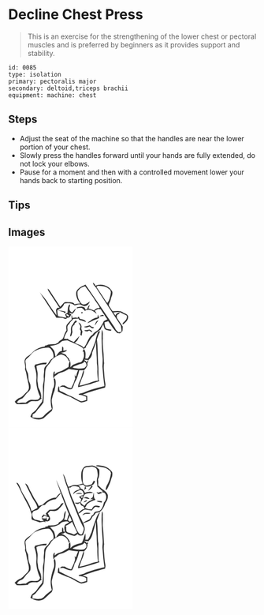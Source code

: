# Decline Chest Press
> This is an exercise for the strengthening of the lower chest or pectoral muscles and is preferred by beginners as it provides support and stability.

``` 
id: 0085 
type: isolation 
primary: pectoralis major 
secondary: deltoid,triceps brachii 
equipment: machine: chest 
``` 

## Steps

 - Adjust the seat of the machine so that the handles are near the lower portion of your chest.
 - Slowly press the handles forward until your hands are fully extended, do not lock your elbows.
 - Pause for a moment and then with a controlled movement lower your hands back to starting position.

## Tips


## Images

<svg width="252" height="275pt" viewBox="0 0 189 275" xmlns="http://www.w3.org/2000/svg">
  <g fill="#FFF">
    <path d="M0 0h189v275H0V0m128.87 54.6c.28 3.61 3.66 5.47 5.3 8.39 12.36 19.07 24.91 38.01 37.33 57.04.3 3.01 1.11 5.97.86 9.02-1.53.33-3.06.66-4.59.98-1.37-1.3-2.7-2.64-3.99-4-1.75-4.2-4.94-7.53-7.21-11.42-12.78-19.24-26.01-38.19-39.08-57.23-1.51 1.07-3.22 1.78-4.99 2.29-3.5 2.24-7.45 4.63-8.91 8.76-1.11 6.45 1.85 12.93 6.09 17.65-2.87.76-5.92.23-8.69 1.45-1.34-3.03-5.13-3.18-7.97-3.32-2.85-.03-6.29-1.08-8.63 1.08-1.77 1.92-3.39 3.98-5.3 5.78-5.11-7.93-10.42-15.73-15.54-23.65-.91-1.48-2.04-2.81-3.47-3.81.25 1.36.45 2.79 1.32 3.92 5.55 8.33 11.04 16.71 16.59 25.04l-3.36.24c-.66 1.03-1.34 2.05-2.02 3.07.32 2.73.7 5.45.83 8.2-4.95-6.9-10.03-13.75-14.44-21.02-3.07-5.2-7.56-9.31-11.1-14.15 5.68 9.3 11.9 18.28 17.8 27.46 2.31 3.85 5.53 7.14 7.26 11.32 4.34.47 9.12-.61 13.06 1.79l2.06-.06c.72-.58 1.44-1.15 2.17-1.71 3.17.38 4.69-2.35 5.75-4.87-1.37-.82-2.72-1.67-4.05-2.55 1.89.07 3.72.54 5.34 1.51 2.62-1.84 4.64-4.97 5.66-8.08-2.3 1.68-3.83 4.15-5.78 6.19-2.23-1.25-4.34-3.1-4.02-5.93-.61-2.24 1.99-4.51.25-6.51-3.53 3.56-2.35 8.58-3.22 13-1.15.7-3.09.9-3.38 2.5-.1 1.8 1.4 3.14 2.06 4.7-3.38.17-6.6-.98-9.89-1.51-1.23-.29-2.73-.35-3.46-1.55-.58-2.88-.67-5.84-.9-8.76 2.99 1.49 6.1 2.67 9.41 3.24.47.49 1.42 1.46 1.89 1.95.57-.71 1.16-1.4 1.76-2.09-3.84-2-8.34-1.37-12.32-2.95 1.5-1.17 3.31-1.76 5-2.57 2.26-1.93 3.92-4.44 5.01-7.19 5.32-1.06 11.5-.86 15.81 2.84 1.93-.51 3.82-1.14 5.78-1.57 3.6-.67 6.29 3.17 9.94 2.42 3.82 0 6.07-3.87 7.45-6.97-3.51 2.7-8.33 6.81-12.73 3.4-4.76-4.77-6.83-11.86-6.09-18.53 2.62-3.92 6.64-7.32 11.49-7.82 4.28 5.79 8.57 11.57 12.68 17.48 2.71 5.16 6.78 9.43 9.48 14.6-.35.43-.71.86-1.06 1.28-3.1-.62-5.57 1.19-7.5 3.33-2.7-1.13-5.54-1.9-8.25-2.96-.05-1.71 1.39-3.31 1.64-5.05-3.72.95-1.88 6.4-6.21 6.81-.98-1.35-1.15-3.67-3.12-3.9-3.3-1.33-6.69-.07-10.02.35l-.24 1.63c2.48-.65 5.06-1.18 7.62-.62 1.84 1.18 3.35 2.83 4.68 4.54 5.74-4.53 13.3 0 17.59 4.42-.44-1.78-1.5-3.3-2.48-4.83 1.62-1.01 3.31-1.91 5.12-2.52 1.23.12 2.47.24 3.7.33 3.48 5.09 6.52 10.49 10.25 15.41-1.89.82-3.69 1.8-5.48 2.8-1.57 3.93-4.04 7.42-6.39 10.91-2.62 4.22-8.06 5.13-10.53 9.49-7.46 4.27-7.83 14.12-13.68 19.88-3.15-4.47-9.19-4.57-13.43-7.56 1.18-1.12 2.42-2.18 3.62-3.28 1.05-2.33 2.62-4.44 3.24-6.95-2.74 3.13-5.84 5.92-8.45 9.17-3.31-1.7-7.13-2.55-9.82-5.28-.24.17-.71.49-.95.66-1.37-.23-2.74-.4-4.12-.49.71-3.72 2.42-7.12 4.45-10.28 1.98-2.42.01-5.53.76-8.25.13-1.84 1.65-3 2.84-4.22 1.27-3.09 4.24-4.86 6.18-7.47 2.61.06 5.22-.18 7.82-.4.42 1.43 1.34 2.48 2.87 2.53 3.03.45 5.74 1.91 8.64 2.79-1.4-3.65-5.82-4.09-9.14-4.68-.7-1.23-1.4-2.45-2.1-3.66-.67.76-1.34 1.53-2.03 2.28-2.1-1.92-5.15-.3-7.68-.34 0-1.41-.25-2.71-.74-3.93l-.44-.01c-.22 2.15.24 4.27.29 6.42-2.67 2.34-5.1 4.95-7.26 7.77-1.72 2.62-1 5.9-.62 8.8-2.36 3.25-3.66 7.01-4.84 10.8-1.3 3.83-6.23 4.14-7.75 7.72-1.69.89-3.36 1.8-5.06 2.69l-.08-2.12c-.02.45-.07 1.35-.09 1.8-3.44-.19-6.85.3-10.23.82-1.51 1.02-3.32 1.27-5.07 1.57.03.32.1.94.13 1.25-4.65.41-9.04 2.24-13.13 4.4-4.73 2.37-7.51 7.22-12.09 9.81-2.21 1.28-4.05 3.14-5.16 5.46-1.83 4.83 1.67 9.78.06 14.68 2.27 5.61 2.49 11.76 4.28 17.51.61 4.66 3.04 9.65.78 14.21-.78 2.05-2.8 3.16-4.22 4.7-2.65 2.46-4.81 5.79-8.35 7.05-3.21 1.05-5.73 3.48-8 5.89.66 1.48 1.92 2.56 2.95 3.77 5.07.5 10.19.3 15.25-.25 2.01-.17 2.94-2.31 4.7-3.05 3.07-2.13 6.86-.75 10.3-1.1 3.09.1 5.22-2.47 7.62-4.02-.22-.31-.65-.93-.87-1.23 1-4.94-1.15-9.59-3.32-13.87-1.53-2.62-.99-5.75-1.68-8.59-1.38-5.54.52-11.24-.39-16.81-.63-2.93-1.35-5.84-1.62-8.82 4.42-2.59 9.59-2.64 14.56-2.68l1.26-2.55c-6.12-.22-11.95 1.55-17.8 3.08-.36.85-.71 1.69-1.07 2.54 2.24 6.13 3.52 12.69 3.1 19.22-1.04 9.32 1.9 18.53 5.54 26.98-.61 1.91-1.57 3.8-3.62 4.47-3.25.79-6.59-.09-9.88.21-3.4.11-5.86 2.73-8.62 4.37-3.2-.14-6.43-.26-9.56.52-1.29.43-2.44-.35-3.51-.91 1.54-3.37 4.93-4.96 8.2-6.15 3.48-2.83 5.33-7.18 8.98-9.87 4.7-3.44 4.18-10.15 1.76-14.79-2.57-5.08-.48-11.28-3.49-16.15-2.45-4.44-1.35-9.74-2.52-14.52-.75-3.61 2.83-5.73 5.06-7.84 3.44-2.9 5.6-7.31 9.89-9.14 4.68-2.16 9.6-3.95 14.76-4.43 2.73-.22 6.16-1.24 8.27 1.13 3.4 3.76 5.97 9.3 4.29 14.37-4.19 1.5-6.11 5.85-8.4 9.32-3.07 2.08-5.94 5.6-5.52 9.54.25 3.71-1.04 7.35-.44 11.05.74 4.74-1.58 9.22-1.34 13.95.15 7.51.77 15.19-1.36 22.51-2.8 3.83-5.82 7.51-8.48 11.45-1.43 2.24-3.74 3.62-5.79 5.21-1.98 1.41-2.44 3.91-3.38 6 5.41 4.25 13.66 5.79 19.91 2.45 4.27-3.58 8.15-7.6 12.49-11.07 3.52-6.11-1.7-13.08.71-19.43.7-3.99 2.16-7.73 3.57-11.5 1.02-5.73 3.04-11.8.92-17.52-.28-1.09-1.4-.83-2.22-.72.79 4.97 1.97 10.88-1.26 15.27-1.02 6.44-3.68 12.69-3.22 19.31.26 3.82.19 7.8 1.77 11.38-3.99 3.37-8.46 6.14-11.88 10.18-4.16 5.51-11.92 2.98-17.75 2.74.1-1.58.22-3.15.35-4.72 1.8-.91 3.83-1.71 4.94-3.52 3.47-5.07 8.16-9.22 11.43-14.42 1.15-13.13.87-26.4 2.42-39.52.55-5.03-.18-10.65 2.9-15.02 1.76-2.24 3.83-4.25 5.27-6.74 3.2-6 9.59-9.62 15.88-11.57 5.81.05 10.42 4.78 12.25 10 .42-.05 1.24-.16 1.66-.21-.65-1.41-1.3-2.82-1.96-4.22-1.85-1.39-3.2-3.29-4.29-5.3-2.41-1.21-4.88-2.28-7.43-3.12 3.35-.35 7.3-.94 9.25-4.03-1.86.3-3.72.68-5.59.97-.31-2.16.99-5.38-1.71-6.41-.24 2.25-.36 4.5-.31 6.77-5.27.19-6.91 5.59-9.88 8.95-.48-2.23-.8-4.49-1.36-6.69-.65-4.25-4.72-6.48-6.95-9.82 3.72-.28 7.43-.85 10.9-2.3 3.03-.91 4.88-3.71 7.6-5.16 2.53-.65 5.17-.7 7.74-1.08 5.42 2.66 11.25 4.45 16.54 7.42 3 1.74 6.6 2.97 8.39 6.18-.56 1.19-1.11 2.4-1.66 3.61.41.03 1.22.1 1.62.14.18 3.1 1.2 6.35-.14 9.34-1.03 2.63-1.87 5.84-4.82 6.94-3.17-.43-5.79 1.77-8.73 2.53-2.72.75-4.75 2.78-6.57 4.82.15-3.14.8-6.46-.58-9.44-1.79 2.68-1.73 6-2.19 9.07-4.35 2.38-8.32 5.58-13.22 6.79-3.09.72-5.74 2.39-8.01 4.57l.28-4.61c-.39.19-1.16.56-1.55.75-.95 3.27-1.21 6.75-.18 10.05.62-1.18 1.11-2.42 1.57-3.66 3.43-1.22 5.53-4.77 9.29-5.3 4.57-.87 8.49-3.36 12.45-5.63 4.55 1.09 9.34 1.45 14 2.07-1.51 2.82-2.39 5.86-2.92 8.98-1.83.99-1.65-2.15-2.1-3.17-.14 2.29-.08 4.62.57 6.84-1.19 2.23-1.79 4.69-2.52 7.09-1.15 2.41-2.48 4.73-3.43 7.23-3.92.27-7.09-2.35-10.44-3.95-1.26-.02-2.51-.06-3.76-.09-1.42.95-2.86 1.87-4.29 2.83 2.91-.23 6.13-1.57 8.73.45 3.36 1.22 7.19 3.67 10.79 2.14 2.03-2.94 2.96-6.44 4.11-9.76 3.42-5.77 5.61-12.18 6.96-18.73 2.28-.02 4.57-.04 6.85-.15-2.07 3.55-2.55 7.67-3.87 11.49-1.51 4.88-4.85 9.2-4.84 14.5 6.58-1.4 13-3.48 19.59-4.89 4.24-1.95 8.84-2.81 13.17-4.51-.34-.4-1.02-1.21-1.36-1.61-.46-8.15.07-16.33-.79-24.47-.8-12.38-.26-24.85-1.91-37.17 1.52-4.17 2.95-8.39 5-12.34-.73.08-2.18.23-2.91.31-1.29 3.82-3.07 7.48-3.76 11.49-1.19 7.09-5 13.33-7.05 20.16-1.62 3.21-3.01 6.55-5.01 9.56-1.3-.04-2.6-.06-3.9-.07.33-4.9 1.41-10.99-2.41-14.78 1.16-.73 2.34-1.41 3.54-2.05-.02-.47-.06-1.41-.07-1.87 4.55-5.17 6.02-12.68 12.23-16.36 2.38-3.72 5.95-6.36 9.69-8.6 1.21-2.88 2.69-5.63 4.27-8.33.76 2.17 1.3 4.41 2.13 6.55 2.31 2.6 6.1 2.56 9.27 3.25.32-.38.98-1.13 1.31-1.51-2.87-1.16-6.45-.49-8.9-2.48-1.44-2.76-1.63-5.9-1.74-8.94 1.88-.62 3.78-1.2 5.68-1.75 4.18 6.29 8.12 12.87 13.72 18.03l3.75.66c1.34-.99 2.76-1.94 3.86-3.21.77-2.3.47-4.79.77-7.17-2.77-4.18-5.68-8.27-8.38-12.49-1.28-1.47-.53-3.44-.47-5.14 1.58-1.06 4.11-1.53 3.99-3.93-2.64.73-5.55 1.72-6.35 4.69-1.07-1.6-2.17-3.19-3.26-4.78 3.5-.46 7.11-.81 10.61-.12 3.13 1.68 6.24 3.39 9.61 4.59 1.93 4.84-2.46 9.01-5.84 11.81-.01.56-.01 1.69-.01 2.25 4.21-2.98 9.29-7.42 8.01-13.16-1.27-3.31-5.34-3.56-7.87-5.52-4.53-3.32-10.36-1.8-15.52-1.67-2.03-2.39-3.6-5.14-5.27-7.78-.96-1.23-.2-2.75-.05-4.1 2.48-3.57 2.55-8.19 4.47-12.06.26-1.91 1.02-3.91.28-5.8-4.43-8.84-16.65-13.12-25.47-8.81-.83-1.96-2.01-3.8-4.01-4.72m-17.48 44.86c-.57 1.67-.05 2.16 1.56 1.48.6-1.65.07-2.14-1.56-1.48m25.16 3.49c-.29 1.57-.53 3.14-.78 4.72-3.1-.1-5.71 1.56-8.39 2.85-1.87 2.31-5.24 2.85-6.71 5.51 4.3-1.28 7.94-4.1 12.23-5.39 1.92-.61 3.79-1.38 5.56-2.36-.59-1.79-1.19-3.58-1.91-5.33m2.19 2.55c2.31-.04 4.61-.25 6.9-.54-1.06-3.04-5.08-.8-6.9.54m-40.11 12.02c-2.78 2.27-3.75 6.16-3.21 9.6.64 3.13-1.19 6-1.39 9.08 3.19-.26 2.44-4.29 3.72-6.43-.95-3.93-1.25-9.17 3.05-11.21l.28-2.18c1.18-.82 2.34-1.65 3.5-2.49-.56-.79-1.13-1.58-1.69-2.37-1.71 1.77-3.56 3.56-4.26 6m33.1 2.03c1.95-2.51 3.51-5.29 5.6-7.7-3.8.36-4.63 4.75-5.6 7.7m-24.83-4.62c.8 1.78 1.89 3.41 2.76 5.16.43 1.72-.47 3.42-.73 5.1.53.95 1.07 1.91 1.61 2.87-.37 2-.59 4.03-.72 6.07.53.23 1.57.7 2.09.93.15-2.1.49-4.18 1.08-6.2-.88-1.89-2.24-3.76-1.63-5.96.81-3.29-1.43-6.74-4.46-7.97m8.37 6.59c2.53 2.1 5.91.5 8.62-.36 1.93 1.66 4.94 4.55 6.7 1.06-2.73.27-4.68-1.39-6.66-2.94-2.79 1.1-5.7 1.79-8.66 2.24m.4 5.34c1.1 1.62 3.18 1.38 4.87 1.77.65-.35 1.96-1.05 2.61-1.41 1.52.99 3.05 1.98 4.69 2.77.05-2.29-2.36-3.45-4.11-4.26-2.66.53-5.34 1.02-8.06 1.13m26.75-.93c-.76 14.36.07 28.76 1.2 43.09.46 4.36-.26 8.71-.28 13.06.99 9.9 1.52 19.85 3.1 29.68-9.52 2.41-19.15 4.61-28.22 8.44-3.37 1.84-7.2 2.37-10.83 3.45.06.36.19 1.06.25 1.42 3.84-.03 7.34 1.61 10.87 2.88.09 1.61.14 3.22.19 4.84-2.54.74-5.04 1.8-7.7 1.96-6.28-2.22-11.51-6.69-17.88-8.68-3.26-1.4-6.19-3.47-9.46-4.87-1.91-1.05-4.32-1.4-5.75-3.16-.34-2.02-.4-4.07-.67-6.09-2.29 2.05-1.2 5.39-1.89 8.06 6.23 3.25 12.78 5.89 19.38 8.25 5.3 3.06 10.6 6.27 16.32 8.46 3.18-.46 6.18-1.68 9.24-2.58.03-2.44.03-4.87.01-7.3-2.24-.86-4.5-1.68-6.84-2.23 10.95-4.72 22.51-7.54 33.96-10.72.25-1.96.92-3.96.41-5.93-1.52-6.9-1.46-14.01-2.22-21.01-.36-3.32-.29-6.68.33-9.97-.6-4.66-.58-9.36-.79-14.04-.66-7.98-1.82-15.92-1.15-23.94-.55-4.36 1.07-9.2-1.58-13.07z"/>
    <path d="M134.14 60.95c.7-.54 1.4-1.09 2.1-1.63 3.92.56 8.02.08 11.79 1.5 2.72 1.16 5.05 3.05 7.35 4.88.28 1.43 1.11 2.84.77 4.34-.88 5.2-1.82 10.7-5.09 15.01-1.39-.15-1.82-1.64-2.59-2.55-4.72-7.22-9.49-14.41-14.33-21.55zM88.22 103.72c.34-.5.68-1 1.03-1.5 1.04.65 2.09 1.28 3.14 1.91-.01.45-.05 1.36-.06 1.82-1.6-.27-2.91-1.19-4.11-2.23zM127.69 161.01c2.13-5.54 4.72-10.95 6.06-16.76-.47 10.95 1.36 21.8 1.11 32.76.64 3.64.97 7.33.74 11.03-.29 5.18.71 10.29 1.06 15.44-4.76.31-9.26 1.96-13.66 3.65-4.89 1.53-9.83 2.94-14.85 3.91 1.58-4.36 2.88-8.83 4.8-13.07 1.4-3.25 2.64-6.67 2.36-10.27 2.41-2 3.89-4.77 5.28-7.51-.05-1.22-.09-2.43-.12-3.65 1.23-1.19 1.6-2.62 1.1-4.3a21.19 21.19 0 0 0-2.34 3.77c-.11-2.02-1.46-3.06-3.23-3.59v-.76c2.29.34 4.59.52 6.9.66l-.45-.72c3.25-2.41 5.32-6.53 5.24-10.59z"/>
    <path d="M105.46 179.65c3.59-1.79 8.33-1.64 10.61-5.44 2.22 1.68 3.26 4.04 2.96 6.81-1.02 1.17-1.98 2.41-3.2 3.39-5.9 1.27-12.05.75-17.82-.91 1.77-2.45 4.92-2.64 7.45-3.85z"/>
  </g>
  <g fill="#333">
    <path d="M128.87 54.6c2 .92 3.18 2.76 4.01 4.72 8.82-4.31 21.04-.03 25.47 8.81.74 1.89-.02 3.89-.28 5.8-1.92 3.87-1.99 8.49-4.47 12.06-.15 1.35-.91 2.87.05 4.1 1.67 2.64 3.24 5.39 5.27 7.78 5.16-.13 10.99-1.65 15.52 1.67 2.53 1.96 6.6 2.21 7.87 5.52 1.28 5.74-3.8 10.18-8.01 13.16 0-.56 0-1.69.01-2.25 3.38-2.8 7.77-6.97 5.84-11.81-3.37-1.2-6.48-2.91-9.61-4.59-3.5-.69-7.11-.34-10.61.12 1.09 1.59 2.19 3.18 3.26 4.78.8-2.97 3.71-3.96 6.35-4.69.12 2.4-2.41 2.87-3.99 3.93-.06 1.7-.81 3.67.47 5.14 2.7 4.22 5.61 8.31 8.38 12.49-.3 2.38 0 4.87-.77 7.17-1.1 1.27-2.52 2.22-3.86 3.21l-3.75-.66c-5.6-5.16-9.54-11.74-13.72-18.03-1.9.55-3.8 1.13-5.68 1.75.11 3.04.3 6.18 1.74 8.94 2.45 1.99 6.03 1.32 8.9 2.48-.33.38-.99 1.13-1.31 1.51-3.17-.69-6.96-.65-9.27-3.25-.83-2.14-1.37-4.38-2.13-6.55-1.58 2.7-3.06 5.45-4.27 8.33-3.74 2.24-7.31 4.88-9.69 8.6-6.21 3.68-7.68 11.19-12.23 16.36.01.46.05 1.4.07 1.87-1.2.64-2.38 1.32-3.54 2.05 3.82 3.79 2.74 9.88 2.41 14.78 1.3.01 2.6.03 3.9.07 2-3.01 3.39-6.35 5.01-9.56 2.05-6.83 5.86-13.07 7.05-20.16.69-4.01 2.47-7.67 3.76-11.49.73-.08 2.18-.23 2.91-.31-2.05 3.95-3.48 8.17-5 12.34 1.65 12.32 1.11 24.79 1.91 37.17.86 8.14.33 16.32.79 24.47.34.4 1.02 1.21 1.36 1.61-4.33 1.7-8.93 2.56-13.17 4.51-6.59 1.41-13.01 3.49-19.59 4.89-.01-5.3 3.33-9.62 4.84-14.5 1.32-3.82 1.8-7.94 3.87-11.49-2.28.11-4.57.13-6.85.15-1.35 6.55-3.54 12.96-6.96 18.73-1.15 3.32-2.08 6.82-4.11 9.76-3.6 1.53-7.43-.92-10.79-2.14-2.6-2.02-5.82-.68-8.73-.45 1.43-.96 2.87-1.88 4.29-2.83 1.25.03 2.5.07 3.76.09 3.35 1.6 6.52 4.22 10.44 3.95.95-2.5 2.28-4.82 3.43-7.23.73-2.4 1.33-4.86 2.52-7.09-.65-2.22-.71-4.55-.57-6.84.45 1.02.27 4.16 2.1 3.17.53-3.12 1.41-6.16 2.92-8.98-4.66-.62-9.45-.98-14-2.07-3.96 2.27-7.88 4.76-12.45 5.63-3.76.53-5.86 4.08-9.29 5.3-.46 1.24-.95 2.48-1.57 3.66-1.03-3.3-.77-6.78.18-10.05.39-.19 1.16-.56 1.55-.75l-.28 4.61c2.27-2.18 4.92-3.85 8.01-4.57 4.9-1.21 8.87-4.41 13.22-6.79.46-3.07.4-6.39 2.19-9.07 1.38 2.98.73 6.3.58 9.44 1.82-2.04 3.85-4.07 6.57-4.82 2.94-.76 5.56-2.96 8.73-2.53 2.95-1.1 3.79-4.31 4.82-6.94 1.34-2.99.32-6.24.14-9.34-.4-.04-1.21-.11-1.62-.14.55-1.21 1.1-2.42 1.66-3.61-1.79-3.21-5.39-4.44-8.39-6.18-5.29-2.97-11.12-4.76-16.54-7.42-2.57.38-5.21.43-7.74 1.08-2.72 1.45-4.57 4.25-7.6 5.16-3.47 1.45-7.18 2.02-10.9 2.3 2.23 3.34 6.3 5.57 6.95 9.82.56 2.2.88 4.46 1.36 6.69 2.97-3.36 4.61-8.76 9.88-8.95-.05-2.27.07-4.52.31-6.77 2.7 1.03 1.4 4.25 1.71 6.41 1.87-.29 3.73-.67 5.59-.97-1.95 3.09-5.9 3.68-9.25 4.03 2.55.84 5.02 1.91 7.43 3.12 1.09 2.01 2.44 3.91 4.29 5.3.66 1.4 1.31 2.81 1.96 4.22-.42.05-1.24.16-1.66.21-1.83-5.22-6.44-9.95-12.25-10-6.29 1.95-12.68 5.57-15.88 11.57-1.44 2.49-3.51 4.5-5.27 6.74-3.08 4.37-2.35 9.99-2.9 15.02-1.55 13.12-1.27 26.39-2.42 39.52-3.27 5.2-7.96 9.35-11.43 14.42-1.11 1.81-3.14 2.61-4.94 3.52-.13 1.57-.25 3.14-.35 4.72 5.83.24 13.59 2.77 17.75-2.74 3.42-4.04 7.89-6.81 11.88-10.18-1.58-3.58-1.51-7.56-1.77-11.38-.46-6.62 2.2-12.87 3.22-19.31 3.23-4.39 2.05-10.3 1.26-15.27.82-.11 1.94-.37 2.22.72 2.12 5.72.1 11.79-.92 17.52-1.41 3.77-2.87 7.51-3.57 11.5-2.41 6.35 2.81 13.32-.71 19.43-4.34 3.47-8.22 7.49-12.49 11.07-6.25 3.34-14.5 1.8-19.91-2.45.94-2.09 1.4-4.59 3.38-6 2.05-1.59 4.36-2.97 5.79-5.21 2.66-3.94 5.68-7.62 8.48-11.45 2.13-7.32 1.51-15 1.36-22.51-.24-4.73 2.08-9.21 1.34-13.95-.6-3.7.69-7.34.44-11.05-.42-3.94 2.45-7.46 5.52-9.54 2.29-3.47 4.21-7.82 8.4-9.32 1.68-5.07-.89-10.61-4.29-14.37-2.11-2.37-5.54-1.35-8.27-1.13-5.16.48-10.08 2.27-14.76 4.43-4.29 1.83-6.45 6.24-9.89 9.14-2.23 2.11-5.81 4.23-5.06 7.84 1.17 4.78.07 10.08 2.52 14.52 3.01 4.87.92 11.07 3.49 16.15 2.42 4.64 2.94 11.35-1.76 14.79-3.65 2.69-5.5 7.04-8.98 9.87-3.27 1.19-6.66 2.78-8.2 6.15 1.07.56 2.22 1.34 3.51.91 3.13-.78 6.36-.66 9.56-.52 2.76-1.64 5.22-4.26 8.62-4.37 3.29-.3 6.63.58 9.88-.21 2.05-.67 3.01-2.56 3.62-4.47-3.64-8.45-6.58-17.66-5.54-26.98.42-6.53-.86-13.09-3.1-19.22.36-.85.71-1.69 1.07-2.54 5.85-1.53 11.68-3.3 17.8-3.08l-1.26 2.55c-4.97.04-10.14.09-14.56 2.68.27 2.98.99 5.89 1.62 8.82.91 5.57-.99 11.27.39 16.81.69 2.84.15 5.97 1.68 8.59 2.17 4.28 4.32 8.93 3.32 13.87.22.3.65.92.87 1.23-2.4 1.55-4.53 4.12-7.62 4.02-3.44.35-7.23-1.03-10.3 1.1-1.76.74-2.69 2.88-4.7 3.05-5.06.55-10.18.75-15.25.25-1.03-1.21-2.29-2.29-2.95-3.77 2.27-2.41 4.79-4.84 8-5.89 3.54-1.26 5.7-4.59 8.35-7.05 1.42-1.54 3.44-2.65 4.22-4.7 2.26-4.56-.17-9.55-.78-14.21-1.79-5.75-2.01-11.9-4.28-17.51 1.61-4.9-1.89-9.85-.06-14.68 1.11-2.32 2.95-4.18 5.16-5.46 4.58-2.59 7.36-7.44 12.09-9.81 4.09-2.16 8.48-3.99 13.13-4.4-.03-.31-.1-.93-.13-1.25 1.75-.3 3.56-.55 5.07-1.57 3.38-.52 6.79-1.01 10.23-.82.02-.45.07-1.35.09-1.8l.08 2.12c1.7-.89 3.37-1.8 5.06-2.69 1.52-3.58 6.45-3.89 7.75-7.72 1.18-3.79 2.48-7.55 4.84-10.8-.38-2.9-1.1-6.18.62-8.8 2.16-2.82 4.59-5.43 7.26-7.77-.05-2.15-.51-4.27-.29-6.42l.44.01c.49 1.22.74 2.52.74 3.93 2.53.04 5.58-1.58 7.68.34.69-.75 1.36-1.52 2.03-2.28.7 1.21 1.4 2.43 2.1 3.66 3.32.59 7.74 1.03 9.14 4.68-2.9-.88-5.61-2.34-8.64-2.79-1.53-.05-2.45-1.1-2.87-2.53-2.6.22-5.21.46-7.82.4-1.94 2.61-4.91 4.38-6.18 7.47-1.19 1.22-2.71 2.38-2.84 4.22-.75 2.72 1.22 5.83-.76 8.25-2.03 3.16-3.74 6.56-4.45 10.28 1.38.09 2.75.26 4.12.49.24-.17.71-.49.95-.66 2.69 2.73 6.51 3.58 9.82 5.28 2.61-3.25 5.71-6.04 8.45-9.17-.62 2.51-2.19 4.62-3.24 6.95-1.2 1.1-2.44 2.16-3.62 3.28 4.24 2.99 10.28 3.09 13.43 7.56 5.85-5.76 6.22-15.61 13.68-19.88 2.47-4.36 7.91-5.27 10.53-9.49 2.35-3.49 4.82-6.98 6.39-10.91 1.79-1 3.59-1.98 5.48-2.8-3.73-4.92-6.77-10.32-10.25-15.41-1.23-.09-2.47-.21-3.7-.33-1.81.61-3.5 1.51-5.12 2.52.98 1.53 2.04 3.05 2.48 4.83-4.29-4.42-11.85-8.95-17.59-4.42-1.33-1.71-2.84-3.36-4.68-4.54-2.56-.56-5.14-.03-7.62.62l.24-1.63c3.33-.42 6.72-1.68 10.02-.35 1.97.23 2.14 2.55 3.12 3.9 4.33-.41 2.49-5.86 6.21-6.81-.25 1.74-1.69 3.34-1.64 5.05 2.71 1.06 5.55 1.83 8.25 2.96 1.93-2.14 4.4-3.95 7.5-3.33.35-.42.71-.85 1.06-1.28-2.7-5.17-6.77-9.44-9.48-14.6-4.11-5.91-8.4-11.69-12.68-17.48-4.85.5-8.87 3.9-11.49 7.82-.74 6.67 1.33 13.76 6.09 18.53 4.4 3.41 9.22-.7 12.73-3.4-1.38 3.1-3.63 6.97-7.45 6.97-3.65.75-6.34-3.09-9.94-2.42-1.96.43-3.85 1.06-5.78 1.57-4.31-3.7-10.49-3.9-15.81-2.84-1.09 2.75-2.75 5.26-5.01 7.19-1.69.81-3.5 1.4-5 2.57 3.98 1.58 8.48.95 12.32 2.95-.6.69-1.19 1.38-1.76 2.09-.47-.49-1.42-1.46-1.89-1.95-3.31-.57-6.42-1.75-9.41-3.24.23 2.92.32 5.88.9 8.76.73 1.2 2.23 1.26 3.46 1.55 3.29.53 6.51 1.68 9.89 1.51-.66-1.56-2.16-2.9-2.06-4.7.29-1.6 2.23-1.8 3.38-2.5.87-4.42-.31-9.44 3.22-13 1.74 2-.86 4.27-.25 6.51-.32 2.83 1.79 4.68 4.02 5.93 1.95-2.04 3.48-4.51 5.78-6.19-1.02 3.11-3.04 6.24-5.66 8.08-1.62-.97-3.45-1.44-5.34-1.51 1.33.88 2.68 1.73 4.05 2.55-1.06 2.52-2.58 5.25-5.75 4.87-.73.56-1.45 1.13-2.17 1.71l-2.06.06c-3.94-2.4-8.72-1.32-13.06-1.79-1.73-4.18-4.95-7.47-7.26-11.32-5.9-9.18-12.12-18.16-17.8-27.46 3.54 4.84 8.03 8.95 11.1 14.15 4.41 7.27 9.49 14.12 14.44 21.02-.13-2.75-.51-5.47-.83-8.2.68-1.02 1.36-2.04 2.02-3.07l3.36-.24c-5.55-8.33-11.04-16.71-16.59-25.04-.87-1.13-1.07-2.56-1.32-3.92 1.43 1 2.56 2.33 3.47 3.81 5.12 7.92 10.43 15.72 15.54 23.65 1.91-1.8 3.53-3.86 5.3-5.78 2.34-2.16 5.78-1.11 8.63-1.08 2.84.14 6.63.29 7.97 3.32 2.77-1.22 5.82-.69 8.69-1.45-4.24-4.72-7.2-11.2-6.09-17.65 1.46-4.13 5.41-6.52 8.91-8.76 1.77-.51 3.48-1.22 4.99-2.29 13.07 19.04 26.3 37.99 39.08 57.23 2.27 3.89 5.46 7.22 7.21 11.42 1.29 1.36 2.62 2.7 3.99 4 1.53-.32 3.06-.65 4.59-.98.25-3.05-.56-6.01-.86-9.02-12.42-19.03-24.97-37.97-37.33-57.04-1.64-2.92-5.02-4.78-5.3-8.39m5.27 6.35c4.84 7.14 9.61 14.33 14.33 21.55.77.91 1.2 2.4 2.59 2.55 3.27-4.31 4.21-9.81 5.09-15.01.34-1.5-.49-2.91-.77-4.34-2.3-1.83-4.63-3.72-7.35-4.88-3.77-1.42-7.87-.94-11.79-1.5-.7.54-1.4 1.09-2.1 1.63m-45.92 42.77c1.2 1.04 2.51 1.96 4.11 2.23.01-.46.05-1.37.06-1.82-1.05-.63-2.1-1.26-3.14-1.91-.35.5-.69 1-1.03 1.5m39.47 57.29c.08 4.06-1.99 8.18-5.24 10.59l.45.72c-2.31-.14-4.61-.32-6.9-.66v.76c1.77.53 3.12 1.57 3.23 3.59.65-1.34 1.43-2.6 2.34-3.77.5 1.68.13 3.11-1.1 4.3.03 1.22.07 2.43.12 3.65-1.39 2.74-2.87 5.51-5.28 7.51.28 3.6-.96 7.02-2.36 10.27-1.92 4.24-3.22 8.71-4.8 13.07 5.02-.97 9.96-2.38 14.85-3.91 4.4-1.69 8.9-3.34 13.66-3.65-.35-5.15-1.35-10.26-1.06-15.44.23-3.7-.1-7.39-.74-11.03.25-10.96-1.58-21.81-1.11-32.76-1.34 5.81-3.93 11.22-6.06 16.76m-22.23 18.64c-2.53 1.21-5.68 1.4-7.45 3.85 5.77 1.66 11.92 2.18 17.82.91 1.22-.98 2.18-2.22 3.2-3.39.3-2.77-.74-5.13-2.96-6.81-2.28 3.8-7.02 3.65-10.61 5.44z"/>
    <path d="M111.39 99.46c1.63-.66 2.16-.17 1.56 1.48-1.61.68-2.13.19-1.56-1.48zM136.55 102.95c.72 1.75 1.32 3.54 1.91 5.33-1.77.98-3.64 1.75-5.56 2.36-4.29 1.29-7.93 4.11-12.23 5.39 1.47-2.66 4.84-3.2 6.71-5.51 2.68-1.29 5.29-2.95 8.39-2.85.25-1.58.49-3.15.78-4.72zM138.74 105.5c1.82-1.34 5.84-3.58 6.9-.54-2.29.29-4.59.5-6.9.54zM98.63 117.52c.7-2.44 2.55-4.23 4.26-6 .56.79 1.13 1.58 1.69 2.37-1.16.84-2.32 1.67-3.5 2.49l-.28 2.18c-4.3 2.04-4 7.28-3.05 11.21-1.28 2.14-.53 6.17-3.72 6.43.2-3.08 2.03-5.95 1.39-9.08-.54-3.44.43-7.33 3.21-9.6zM131.73 119.55c.97-2.95 1.8-7.34 5.6-7.7-2.09 2.41-3.65 5.19-5.6 7.7zM106.9 114.93c3.03 1.23 5.27 4.68 4.46 7.97-.61 2.2.75 4.07 1.63 5.96-.59 2.02-.93 4.1-1.08 6.2-.52-.23-1.56-.7-2.09-.93.13-2.04.35-4.07.72-6.07-.54-.96-1.08-1.92-1.61-2.87.26-1.68 1.16-3.38.73-5.1-.87-1.75-1.96-3.38-2.76-5.16zM115.27 121.52c2.96-.45 5.87-1.14 8.66-2.24 1.98 1.55 3.93 3.21 6.66 2.94-1.76 3.49-4.77.6-6.7-1.06-2.71.86-6.09 2.46-8.62.36zM115.67 126.86c2.72-.11 5.4-.6 8.06-1.13 1.75.81 4.16 1.97 4.11 4.26-1.64-.79-3.17-1.78-4.69-2.77-.65.36-1.96 1.06-2.61 1.41-1.69-.39-3.77-.15-4.87-1.77zM142.42 125.93c2.65 3.87 1.03 8.71 1.58 13.07-.67 8.02.49 15.96 1.15 23.94.21 4.68.19 9.38.79 14.04-.62 3.29-.69 6.65-.33 9.97.76 7 .7 14.11 2.22 21.01.51 1.97-.16 3.97-.41 5.93-11.45 3.18-23.01 6-33.96 10.72 2.34.55 4.6 1.37 6.84 2.23.02 2.43.02 4.86-.01 7.3-3.06.9-6.06 2.12-9.24 2.58-5.72-2.19-11.02-5.4-16.32-8.46-6.6-2.36-13.15-5-19.38-8.25.69-2.67-.4-6.01 1.89-8.06.27 2.02.33 4.07.67 6.09 1.43 1.76 3.84 2.11 5.75 3.16 3.27 1.4 6.2 3.47 9.46 4.87 6.37 1.99 11.6 6.46 17.88 8.68 2.66-.16 5.16-1.22 7.7-1.96-.05-1.62-.1-3.23-.19-4.84-3.53-1.27-7.03-2.91-10.87-2.88-.06-.36-.19-1.06-.25-1.42 3.63-1.08 7.46-1.61 10.83-3.45 9.07-3.83 18.7-6.03 28.22-8.44-1.58-9.83-2.11-19.78-3.1-29.68.02-4.35.74-8.7.28-13.06-1.13-14.33-1.96-28.73-1.2-43.09z"/>
  </g>
</svg>

<svg width="252" height="275pt" viewBox="0 0 189 275" xmlns="http://www.w3.org/2000/svg">
  <g fill="#FFF">
    <path d="M0 0h189v275H0V0m118.92 58.03c-4.58.85-6.8 5.75-7.65 9.84-.5 5.66-.5 11.69 2.03 16.91-3.74.96-7.44 2.67-11.38 1.86-4.33-.73-7.49 3.33-11.8 2.67l1.08-.44c-3.16-6.23-3.73-13.55-7.93-19.25 2.11 6.88 3.65 13.94 6.55 20.55 2.35 6.95 4.21 14.09 7.17 20.82 5.82 13.66 10.66 27.82 17.79 40.86.93 3.59-1.32 6.81-2.68 9.94-1.31-.17-3.04.39-3.92-.9-5.59-6.46-7.24-15.06-10.52-22.72-5.65-12.16-10.47-24.69-15.27-37.2-.91-1.92-1.73-3.87-2.49-5.84-2.06-5.58-4.77-10.89-6.93-16.43 1.29 4.91 3.4 9.55 4.94 14.39.65 1.94 1.28 3.88 1.92 5.83-3.19 1.33-5.23 4.21-7.01 7.03-8.36 0-15.11 5.48-20.84 10.97-1.93.41-3.83.98-5.64 1.79-1.14-3.31-3.11-6.23-5.05-9.11-2.95-4.17-4.71-9.02-7.46-13.31-2.55-4.08-3.15-9.96-8.16-11.95 3.4 6.92 7.04 13.72 10.38 20.67 2.68 5.59 7.61 10.2 8.32 16.63-2.98 1.7-6.07 3.19-9.01 4.96-2.31-11.23-9.77-20.24-14.95-30.19-1.76-4.4-3.06-9.1-6.32-12.7-.46-.01-1.36-.04-1.82-.05 3.64 5.08 5.91 10.92 8.71 16.45 3.66 7.57 8.12 14.74 11.55 22.42.88 2.89 1.98 5.69 3.1 8.5.77 2.77-1.48 6.46.73 8.65 3.85 1.2 7.63 2.75 11.5 3.87 2.46-.63 4.94-1.25 7.51-1.12.15.43.47 1.3.62 1.73l.56-2.52c1.88.97 3.86.52 5.6-.44 3.75-3.27-.31-7.95-1.9-11.3a76.28 76.28 0 0 0 3.76-3.87c4.28.36 9.31 1.08 12.62-2.36 2.64-3.04 6.07-5.75 7.45-9.65-1.62.45-3.47.83-4.24 2.53-1.78 3.22-4.69 5.6-7.97 7.19-2.91.8-5.98.27-8.94.65-2.25 1.61-3.94 3.88-5.88 5.85.51.91 1.54 2.73 2.05 3.64-1.82-.79-3.63-1.61-5.39-2.52-.08 1.24-1.16 1.74-2.08 2.33-1.13 2.25-1.24 5.98 2.09 6.34l-.36 1.36c-1.37-.2-2.69-.08-3.98.37-3.48-2.5-9.18-.72-11.39-4.91-1.34-2.05-1.43-4.54-1.53-6.91.57-1.07 1.15-2.13 1.75-3.18 2.46-1.62 5.96-1.19 7.94-3.65 2.55-2.87 5.22-6.56 9.61-5.9 3.92-5.2 9.96-8.37 16.45-8.84 2.7-3.04 5.41-6.07 8.12-9.1.42 1.62.89 3.22 1.35 4.84 3.77 8.88 6.54 18.15 10.6 26.91-1.26 2.99-2.01 6.17-2.91 9.28a13.23 13.23 0 0 0-4.34-.53c1.52-4.43 2.22-9.13 2.57-13.8-2.66 2.68-2.79 6.47-3.11 10-.61 3.74-4.02 6-7.22 7.44-.35.74-.71 1.48-1.06 2.22-4.77 3.36-10.78 2.04-16.23 2.87l.87.89c-1.58.28-3.15.58-4.72.88l.4 1.2c-8.22.61-15.6 5-21.4 10.65-3.05 3.29-7.92 4.71-9.77 9.1-1.76 4.83 1.63 9.78.08 14.69 2.22 5.43 2.4 11.4 4.15 16.98.8 5.35 3.74 11.63-.17 16.44-3.63 3.02-6.37 7.11-10.43 9.58-3.77 1.11-6.73 3.79-9.32 6.64 1.1 1.15 2.19 2.3 3.28 3.46 5.03.52 10.11.3 15.12-.23 1.64.08 2.47-1.33 3.39-2.41 3.2-2.06 6.9-2.02 10.56-1.72 3.54.5 6.07-2.2 8.71-4.04-.2-.31-.62-.93-.82-1.24.93-4.94-1.17-9.58-3.35-13.86-1.53-2.65-1.01-5.82-1.71-8.7-1.23-5.22.31-10.57-.23-15.85-.56-3.23-1.47-6.4-1.78-9.67 4.46-2.62 9.68-2.62 14.69-2.72.35-.86.7-1.72 1.04-2.58-6.07-.1-11.88 1.6-17.69 3.15-.35.82-.71 1.64-1.07 2.46 2.21 6.21 3.56 12.81 3.07 19.42-.96 9.28 1.94 18.45 5.58 26.87-.62 1.92-1.6 3.8-3.67 4.46-3.24.76-6.57-.1-9.84.2-3.39.11-5.84 2.71-8.59 4.36-4.39-1-8.93 1.6-13.09-.21 1.22-2.81 3.73-4.72 6.6-5.63 2.94-.89 4.45-3.78 6.22-6.04 2.17-3.07 5.66-4.99 7.42-8.37.79-3.4.62-7.12-1.02-10.25-1.9-3.83-1.8-8.18-2.2-12.33-.03-2.97-2.53-5.11-2.88-7.99-.52-3.68-.51-7.41-1.22-11.06-.72-3.31 2.41-5.41 4.53-7.34 3.63-2.99 5.94-7.5 10.32-9.57 4.77-2.22 9.8-4.04 15.08-4.52 2.71-.22 6.1-1.16 8.13 1.26 3.35 3.75 5.83 9.2 4.24 14.23-4.23 1.51-5.99 5.93-8.5 9.28-2.88 2.29-5.92 5.59-5.45 9.58.23 3.73-1 7.41-.44 11.14.69 5.05-1.79 9.85-1.34 14.92.34 7.19.39 14.45-1.2 21.51-3.26 3.79-6.11 7.9-9.02 11.95-1.77 2.61-4.94 3.74-6.85 6.2-.83 1.44-1.31 3.05-1.95 4.59 5.52 4.06 13.65 5.75 19.92 2.36 4.29-3.58 8.18-7.61 12.53-11.12 2.75-4.88.01-10.51-.03-15.67.35-3.02 1.31-5.93 1.95-8.9 3.21-8.11 5.62-17.3 2.87-25.92-.58.76-1.16 1.53-1.74 2.29.7 3.21.95 6.54.52 9.8-4.02 11.15-7.3 23.65-3.37 35.32-4.08 3.24-8.42 6.14-11.87 10.12-4.18 5.47-11.9 2.97-17.72 2.72.09-1.56.2-3.12.3-4.67 1.83-.96 3.89-1.78 5.01-3.63 3.49-5.02 8.12-9.17 11.4-14.35.94-5.14.35-10.39.79-15.58.72-7.64.47-15.34 1.54-22.95.71-5.38-.28-11.42 3.05-16.09 1.97-2.43 4.16-4.69 5.69-7.44 2.32-4.22 6.53-6.93 10.72-9.02 6.77-4.82 16.2 1.87 16.73 9.35.57-.65 1.14-1.3 1.72-1.94-2.65-5.57-7.26-10.67-13.52-12.03 2.31-.11 4.86-.44 6.26-2.51 3.48 3.21 8.27 4.16 12.65 5.54 2.53 1 4.66-1.2 6.48-2.63 1.89 2.87 5.44 2.83 8.25 1.44.9-2.63 1.97-5.22 2.51-7.94.54-3.48-1.25-6.64-2.23-9.85 3.01-1.55 6.36-2.23 9.41-3.67 2.35-1.58 3.51-4.36 4.9-6.73 1.98-1.47 3.58-3.37 4.89-5.45 1.64-.32 3.29-.59 4.94-.84 4.97-3.2 7.8-8.46 9.49-13.97 2.71-3.4 4.37-7.76 3.84-12.15-1.03-3.81-4.28-6.41-7.47-8.44-2.87-1.63-4.6-4.61-7.42-6.32.36-3.09.39-6.21-.15-9.28 2.49-4.51 2.34-9.77 2.03-14.76-2.81-3.04-6.43-5.6-10.6-6.2-3.04.11-6.09.37-9.09.88m14.36-.14c4.09.84 8.21 1.48 12.31 2.25 3.73.67 6.74 3.12 9.6 5.44.4 1.08.8 2.16 1.22 3.24-.96 4.67-1.51 9.56-3.86 13.79-1.69 3.82-4.94 7.85-3.79 12.2 2.61-2.3 3.65-5.72 5.08-8.76 2-3.84 2.5-8.23 4.29-12.16.41-2.23.67-4.52.04-6.74-3.97-5.6-10.27-9.17-17.11-9.75-2.58-.07-5.57-1.47-7.78.49m9.3 68.87c-1.24 14.74.24 29.57 1.13 44.3.32 3.66-.45 7.28-.37 10.93.99 9.92 1.51 19.9 3.1 29.76-10.6 2.69-21.36 5.14-31.31 9.79-2.56.89-5.24 1.35-7.83 2.16.1.34.29 1.01.38 1.34 3.84.09 7.51 1.41 10.86 3.22.16 1.5.14 3.01.17 4.52-2.55.75-5.06 1.8-7.73 1.97-6.55-2.44-12.1-7-18.81-9.08-4.68-2.68-9.58-4.95-14.42-7.31-.09-2.09-.18-4.19-.33-6.27-2.59 1.76-1.33 5.34-2.07 7.97 4.32 2.46 9.12 3.87 13.53 6.14 8.02 2.07 14.38 7.91 22.19 10.51 3.17-.46 6.16-1.66 9.22-2.56.03-2.44.03-4.88.01-7.32-2.32-.89-4.66-1.76-7.11-2.24 6.21-2.35 12.46-4.57 18.79-6.56 5.27-.86 10.17-3.05 15.4-4.08.25-1.92.94-3.86.49-5.8-1.54-6.93-1.49-14.07-2.25-21.09-.36-3.36-.3-6.75.31-10.07-.79-8.13-.67-16.3-1.7-24.41-.94-5.53.04-11.13-.31-16.7-.21-3.07.84-6.54-1.34-9.12m-12.47 21.16c-2.13 4.33-2.11 9.37-4.66 13.52-.99 3.01-2.52 5.81-4.21 8.49h-3.92c.56-3.16.38-6.36-.06-9.53-1.84 4.72-2.74 9.78-5.19 14.26l-2.41.92c-5.46 1.08-11.51 2.9-15.11 7.51.25-3.07.49-6.22-.36-9.22-.67.79-1.33 1.6-1.97 2.41-.03 2.13-.14 4.27-.39 6.39-4.36 2.38-8.34 5.57-13.24 6.81-3.09.72-5.78 2.38-8.02 4.6.04-1.19.13-3.56.18-4.75-3.52 2.07-2.19 7.58-1.68 10.9.7-1.17 1.27-2.41 1.88-3.64.76-.38 1.51-.76 2.27-1.16 1.99-2.3 4.7-3.82 7.69-4.39 4.18-.87 7.72-3.28 11.38-5.31 4.64.9 9.37 1.44 14.06 2.03-.84 1.96-1.73 3.91-2.38 5.95-.5.99-.39 2.8-1.71 3.06-.31-.82-.61-1.64-.9-2.46-.27 2.81 1.11 5.74-.4 8.38-1.04 4.31-3.28 8.12-5.09 12.13-3.84-.03-7-2.42-10.31-4.05-1.3-.03-2.59-.09-3.88-.16-1.12.93-2.29 1.79-3.39 2.75 1.86-.11 3.73-.75 5.6-.48 4.15 1.82 8.48 4.27 13.17 3.56 1.51-3.26 3.26-6.48 3.86-10.07 3.84-5.59 5.68-12.26 7.2-18.79 2.27 0 4.54-.02 6.81-.12-2.05 3.53-2.54 7.63-3.85 11.43-1.52 4.9-4.81 9.25-4.89 14.56 11.14-2.53 22.1-5.6 32.85-9.41l-1.4-1.52c-.23-10.08-.7-20.19-.09-30.23-.25 1.28-.48 2.56-.69 3.85-.93-11.79-.27-23.68-1.92-35.42.81-2.23 1.66-4.45 2.5-6.66.79-2.05 1.56-4.11 2.31-6.18-5.77 5.16-6.78 13.23-9.64 20.04z"/>
    <path d="M125.11 59.12c3.85-.75 8.78.82 10.08 4.88.7 3.74 1.8 7.74.42 11.45-1.74 4.37-.04 9.03.02 13.54 2.98 2.44 5.46 5.44 8.57 7.72l-2.36.41c1.49.79 3.13 1.2 4.74 1.68 4.1 3.98 3 10.98-1.01 14.67-.92 4.25-2.11 8.83-5.56 11.78-2.31 2.33-6.1 1.08-8.65 2.92-1.25 1.67-1.63 4.32-4.03 4.78-1.24 2.14-1.99 4.71-3.96 6.34-3.26 1.53-6.71 2.72-9.57 5-1.82-4.93-4.89-9.25-6.94-14.06 4.31-.89 6.37-6.3 11.08-6.01 3.05.61 6.13 1.06 9.22 1.38 1.6-1.85 3.13-3.8 5.06-5.32 2.58-1 5.84 2.29 7.47-1.1-2.5-.56-5.07-1.31-7.65-.85-2.64.67-3.95 3.31-5 5.58-3.8.1-7.56-.75-10.88-2.61 2.79-.88 2.32-4.25 4.34-5.79 3.26-2.53 7-4.65 11.05-5.57.32-.27.98-.81 1.3-1.08-3.49-2.38-1.93-7.02-2.82-10.57-.4 2.38-.95 4.73-1.51 7.08a42.41 42.41 0 0 0-3.56 3.15c1.38-.19 2.74-.41 4.11-.67-1.61 1.27-3.09 2.93-5.28 3.08-2.84 2.02-6.06 4-7.49 7.34-.5-.08-1.5-.22-1.99-.3l.49-.34c-2.07-.84-3.37-2.65-4.72-4.32 2.9-3.28 4.21-7.54 5.75-11.52 3.4-3.55 8.91-2.31 13.3-3.18-3.8-2.37-8.46-1.66-12.35.08-1.35-2.89-2.89-5.88-6.46-6.26-.31-.84-.61-1.68-.91-2.53-.68-.53-2.05-1.6-2.74-2.13 2.33-.79 4.74-1.27 7.17-1.54.78.58 2.32 1.74 3.09 2.32-.25 2.04-.7 4.05-1.64 5.89 1.15-.87 2.3-1.75 3.45-2.63-.52-.98-1.02-1.98-1.56-2.96 3.3 1.27 6.59-.23 9.65-1.37-1.53 3.03-3.82 5.56-5.68 8.38 3.07-1.7 5.84-4.1 7.43-7.27-.72-.47-1.43-.94-2.14-1.41 3.27-.24 4.56-3.05 5.79-5.62-.48-.36-1.46-1.1-1.95-1.46-1.02 1.9-2.1 3.78-3.21 5.63-3.6.86-7.92 3.5-11.24.54-2.93-2.17-2.31-6.09-2.46-9.27.07-4.94-.66-10.19 1.54-14.81 2.51-2.89 6.73-2.53 10.2-3.07m9.26 38.74c.9 1.05 1.9 2 2.98 2.85 1.93-.4 3.72-1.24 5.59-1.83-1.55-1.58-3.34-1.72-5.19-.38-1.1-.38-2.2-.76-3.38-.64m-19.59 8.77c3.12-.25 5.98 1.62 9.04 1.34-1.96-2.88-6.38-3.81-9.04-1.34m-.11 6.7c1.91-.93 4.8-.96 5.44-3.42-2.24.35-4.39 1.27-5.44 3.42m19.77-2.06c2.21 1.56 5.04 1.47 7.52 2.34.33-.69.67-1.39 1-2.08-2.82-.41-5.68-.61-8.52-.26m-21.6 21.49c1.72-.67 3.35-1.6 5.16-2 2.53-.12 5.17.19 7.48-1.08-4.36-1.1-10.09-1.43-12.64 3.08z"/>
    <path d="M94.71 90.76c3.26-3.65 8.4-2.36 12.36-.77 2.11.37 1.11 2.58 1.21 4.04-4.17.43-8.85 2.67-9.66 7.18 2.64-3.6 6.8-4.93 10.59-6.89 3.76.04 6.72 4.75 5.01 8.12-2.39.08-4.5 1.08-6.32 2.58 1.02 1.15 2.07 2.29 3.14 3.4-.33 1.35-.64 2.69-.92 4.05-2.52 1.1-5.25 1.65-7.96 1.01v1.56c1.24.07 2.48.13 3.73.19-.08.43-.23 1.29-.3 1.72.6-1.73 2.27-2.35 3.83-3.05.44 1.84.9 4.17 3.16 4.51 2.53.23 2.66 2.81 3.73 4.56-4.03.5-6.89 3.75-9.67 6.39-1.71-5.76-4.68-11.03-6.48-16.76-3.78-6.88-6.17-14.46-8.19-22.02.69.04 2.06.14 2.74.18m7.99 9.97c3.32-.46 6.67-.89 9.98-.1-2.83-2.79-7.04-2.08-9.98.1z"/>
    <path d="M110.12 103.91c1.12.06 3.38.17 4.51.23-1.04.67-1.67 2.6-3.15 2.24-.68-.67-.92-1.65-1.36-2.47zM51.02 137.28c1.17-1.56 2.65-2.82 4.15-4.05 2.24 1 4.52 1.91 6.83 2.77-.51 1.8-1.48 3.4-2.59 4.9-.9-1.8-1.23-3.75-1.76-5.65-.12.66-.35 1.98-.46 2.64-2.06-.21-4.12-.39-6.17-.61zM93.67 132.97c.78 2.8 1.99 5.44 3.02 8.14l-3.31 1.36c-.37-.36-1.11-1.08-1.49-1.44l-.64-.38-.36-.56c.36-2.5 2.5-4.5 2.78-7.12zM83.95 142.8c2.97-.12 6.4-1.75 8.61 1.05-1.94 1.07-3.86 2.21-5.88 3.13-1.94 3.4-1.64 7.61.06 11.04-.68-.14-2.04-.41-2.72-.55-.43-2.1.51-4.92-1.82-6.13-.27 2.28-.4 4.57-.37 6.86-5.27.2-6.93 5.62-9.86 9.01-.73-3.27-.97-6.72-2.42-9.77-1.82-2.39-4.06-4.43-5.92-6.78 4.64-.35 9.42-1.12 13.45-3.58 2.24-1.49 3.96-4.14 6.87-4.28z"/>
    <path d="M87.23 148.8c3.73-1.28 7-3.6 9.93-6.2 2.58 5.51 5.01 11.05 7.7 16.49-1.28.88-2.48 1.94-3.95 2.49-2.1.76-3.89-.91-5.78-1.48-2.31-.83-5.52-.71-6.6-3.38-.58-1.96-.3-4.04-.34-6.05-.33-.62-.64-1.25-.96-1.87zM133.46 142.93c.12 5.09.17 10.18.57 15.25 1.04 8.29.34 16.68 1.57 24.96-.24 6.8.23 13.57 1.07 20.32-4.76.35-9.26 1.97-13.67 3.67-4.88 1.57-9.84 2.87-14.84 3.97 1.48-4.19 2.73-8.48 4.55-12.55 1.47-3.44 2.9-7.02 2.61-10.85 3.12-2.81 5.73-6.73 5.26-11.11.85-.65 1.12-1.37.8-2.15-1.16-.5-1.89-.04-2.2 1.38-.16-1.92-1.5-2.88-3.18-3.42v-.72c2.29.33 4.6.52 6.91.69l-.5-.64c4.52-3.49 5.61-9.42 7.1-14.59 1.58-4.66 2.45-9.52 3.95-14.21z"/>
    <path d="M106.18 179.36c3.39-1.5 7.68-1.57 9.84-5.04.93.9 1.86 1.79 2.8 2.68.04 1.36.08 2.72.13 4.08-1 1.15-1.93 2.39-3.14 3.34-5.93 1.23-12.13.78-17.9-1.01 2.19-2.35 5.48-2.74 8.27-4.05z"/>
  </g>
  <g fill="#333">
    <path d="M118.92 58.03c3-.51 6.05-.77 9.09-.88 4.17.6 7.79 3.16 10.6 6.2.31 4.99.46 10.25-2.03 14.76.54 3.07.51 6.19.15 9.28 2.82 1.71 4.55 4.69 7.42 6.32 3.19 2.03 6.44 4.63 7.47 8.44.53 4.39-1.13 8.75-3.84 12.15-1.69 5.51-4.52 10.77-9.49 13.97-1.65.25-3.3.52-4.94.84-1.31 2.08-2.91 3.98-4.89 5.45-1.39 2.37-2.55 5.15-4.9 6.73-3.05 1.44-6.4 2.12-9.41 3.67.98 3.21 2.77 6.37 2.23 9.85-.54 2.72-1.61 5.31-2.51 7.94-2.81 1.39-6.36 1.43-8.25-1.44-1.82 1.43-3.95 3.63-6.48 2.63-4.38-1.38-9.17-2.33-12.65-5.54-1.4 2.07-3.95 2.4-6.26 2.51 6.26 1.36 10.87 6.46 13.52 12.03-.58.64-1.15 1.29-1.72 1.94-.53-7.48-9.96-14.17-16.73-9.35-4.19 2.09-8.4 4.8-10.72 9.02-1.53 2.75-3.72 5.01-5.69 7.44-3.33 4.67-2.34 10.71-3.05 16.09-1.07 7.61-.82 15.31-1.54 22.95-.44 5.19.15 10.44-.79 15.58-3.28 5.18-7.91 9.33-11.4 14.35-1.12 1.85-3.18 2.67-5.01 3.63-.1 1.55-.21 3.11-.3 4.67 5.82.25 13.54 2.75 17.72-2.72 3.45-3.98 7.79-6.88 11.87-10.12-3.93-11.67-.65-24.17 3.37-35.32.43-3.26.18-6.59-.52-9.8.58-.76 1.16-1.53 1.74-2.29 2.75 8.62.34 17.81-2.87 25.92-.64 2.97-1.6 5.88-1.95 8.9.04 5.16 2.78 10.79.03 15.67-4.35 3.51-8.24 7.54-12.53 11.12-6.27 3.39-14.4 1.7-19.92-2.36.64-1.54 1.12-3.15 1.95-4.59 1.91-2.46 5.08-3.59 6.85-6.2 2.91-4.05 5.76-8.16 9.02-11.95 1.59-7.06 1.54-14.32 1.2-21.51-.45-5.07 2.03-9.87 1.34-14.92-.56-3.73.67-7.41.44-11.14-.47-3.99 2.57-7.29 5.45-9.58 2.51-3.35 4.27-7.77 8.5-9.28 1.59-5.03-.89-10.48-4.24-14.23-2.03-2.42-5.42-1.48-8.13-1.26-5.28.48-10.31 2.3-15.08 4.52-4.38 2.07-6.69 6.58-10.32 9.57-2.12 1.93-5.25 4.03-4.53 7.34.71 3.65.7 7.38 1.22 11.06.35 2.88 2.85 5.02 2.88 7.99.4 4.15.3 8.5 2.2 12.33 1.64 3.13 1.81 6.85 1.02 10.25-1.76 3.38-5.25 5.3-7.42 8.37-1.77 2.26-3.28 5.15-6.22 6.04-2.87.91-5.38 2.82-6.6 5.63 4.16 1.81 8.7-.79 13.09.21 2.75-1.65 5.2-4.25 8.59-4.36 3.27-.3 6.6.56 9.84-.2 2.07-.66 3.05-2.54 3.67-4.46-3.64-8.42-6.54-17.59-5.58-26.87.49-6.61-.86-13.21-3.07-19.42.36-.82.72-1.64 1.07-2.46 5.81-1.55 11.62-3.25 17.69-3.15-.34.86-.69 1.72-1.04 2.58-5.01.1-10.23.1-14.69 2.72.31 3.27 1.22 6.44 1.78 9.67.54 5.28-1 10.63.23 15.85.7 2.88.18 6.05 1.71 8.7 2.18 4.28 4.28 8.92 3.35 13.86.2.31.62.93.82 1.24-2.64 1.84-5.17 4.54-8.71 4.04-3.66-.3-7.36-.34-10.56 1.72-.92 1.08-1.75 2.49-3.39 2.41-5.01.53-10.09.75-15.12.23-1.09-1.16-2.18-2.31-3.28-3.46 2.59-2.85 5.55-5.53 9.32-6.64 4.06-2.47 6.8-6.56 10.43-9.58 3.91-4.81.97-11.09.17-16.44-1.75-5.58-1.93-11.55-4.15-16.98 1.55-4.91-1.84-9.86-.08-14.69 1.85-4.39 6.72-5.81 9.77-9.1 5.8-5.65 13.18-10.04 21.4-10.65l-.4-1.2c1.57-.3 3.14-.6 4.72-.88l-.87-.89c5.45-.83 11.46.49 16.23-2.87.35-.74.71-1.48 1.06-2.22 3.2-1.44 6.61-3.7 7.22-7.44.32-3.53.45-7.32 3.11-10-.35 4.67-1.05 9.37-2.57 13.8 1.48-.06 2.93.11 4.34.53.9-3.11 1.65-6.29 2.91-9.28-4.06-8.76-6.83-18.03-10.6-26.91-.46-1.62-.93-3.22-1.35-4.84-2.71 3.03-5.42 6.06-8.12 9.1-6.49.47-12.53 3.64-16.45 8.84-4.39-.66-7.06 3.03-9.61 5.9-1.98 2.46-5.48 2.03-7.94 3.65-.6 1.05-1.18 2.11-1.75 3.18.1 2.37.19 4.86 1.53 6.91 2.21 4.19 7.91 2.41 11.39 4.91 1.29-.45 2.61-.57 3.98-.37l.36-1.36c-3.33-.36-3.22-4.09-2.09-6.34.92-.59 2-1.09 2.08-2.33 1.76.91 3.57 1.73 5.39 2.52-.51-.91-1.54-2.73-2.05-3.64 1.94-1.97 3.63-4.24 5.88-5.85 2.96-.38 6.03.15 8.94-.65 3.28-1.59 6.19-3.97 7.97-7.19.77-1.7 2.62-2.08 4.24-2.53-1.38 3.9-4.81 6.61-7.45 9.65-3.31 3.44-8.34 2.72-12.62 2.36a76.28 76.28 0 0 1-3.76 3.87c1.59 3.35 5.65 8.03 1.9 11.3-1.74.96-3.72 1.41-5.6.44l-.56 2.52c-.15-.43-.47-1.3-.62-1.73-2.57-.13-5.05.49-7.51 1.12-3.87-1.12-7.65-2.67-11.5-3.87-2.21-2.19.04-5.88-.73-8.65-1.12-2.81-2.22-5.61-3.1-8.5-3.43-7.68-7.89-14.85-11.55-22.42-2.8-5.53-5.07-11.37-8.71-16.45.46.01 1.36.04 1.82.05 3.26 3.6 4.56 8.3 6.32 12.7 5.18 9.95 12.64 18.96 14.95 30.19 2.94-1.77 6.03-3.26 9.01-4.96-.71-6.43-5.64-11.04-8.32-16.63-3.34-6.95-6.98-13.75-10.38-20.67 5.01 1.99 5.61 7.87 8.16 11.95 2.75 4.29 4.51 9.14 7.46 13.31 1.94 2.88 3.91 5.8 5.05 9.11 1.81-.81 3.71-1.38 5.64-1.79 5.73-5.49 12.48-10.97 20.84-10.97 1.78-2.82 3.82-5.7 7.01-7.03-.64-1.95-1.27-3.89-1.92-5.83-1.54-4.84-3.65-9.48-4.94-14.39 2.16 5.54 4.87 10.85 6.93 16.43.76 1.97 1.58 3.92 2.49 5.84 4.8 12.51 9.62 25.04 15.27 37.2 3.28 7.66 4.93 16.26 10.52 22.72.88 1.29 2.61.73 3.92.9 1.36-3.13 3.61-6.35 2.68-9.94-7.13-13.04-11.97-27.2-17.79-40.86-2.96-6.73-4.82-13.87-7.17-20.82-2.9-6.61-4.44-13.67-6.55-20.55 4.2 5.7 4.77 13.02 7.93 19.25l-1.08.44c4.31.66 7.47-3.4 11.8-2.67 3.94.81 7.64-.9 11.38-1.86-2.53-5.22-2.53-11.25-2.03-16.91.85-4.09 3.07-8.99 7.65-9.84m6.19 1.09c-3.47.54-7.69.18-10.2 3.07-2.2 4.62-1.47 9.87-1.54 14.81.15 3.18-.47 7.1 2.46 9.27 3.32 2.96 7.64.32 11.24-.54 1.11-1.85 2.19-3.73 3.21-5.63.49.36 1.47 1.1 1.95 1.46-1.23 2.57-2.52 5.38-5.79 5.62.71.47 1.42.94 2.14 1.41-1.59 3.17-4.36 5.57-7.43 7.27 1.86-2.82 4.15-5.35 5.68-8.38-3.06 1.14-6.35 2.64-9.65 1.37.54.98 1.04 1.98 1.56 2.96-1.15.88-2.3 1.76-3.45 2.63.94-1.84 1.39-3.85 1.64-5.89-.77-.58-2.31-1.74-3.09-2.32-2.43.27-4.84.75-7.17 1.54.69.53 2.06 1.6 2.74 2.13.3.85.6 1.69.91 2.53 3.57.38 5.11 3.37 6.46 6.26 3.89-1.74 8.55-2.45 12.35-.08-4.39.87-9.9-.37-13.3 3.18-1.54 3.98-2.85 8.24-5.75 11.52 1.35 1.67 2.65 3.48 4.72 4.32l-.49.34c.49.08 1.49.22 1.99.3 1.43-3.34 4.65-5.32 7.49-7.34 2.19-.15 3.67-1.81 5.28-3.08-1.37.26-2.73.48-4.11.67a42.41 42.41 0 0 1 3.56-3.15c.56-2.35 1.11-4.7 1.51-7.08.89 3.55-.67 8.19 2.82 10.57-.32.27-.98.81-1.3 1.08-4.05.92-7.79 3.04-11.05 5.57-2.02 1.54-1.55 4.91-4.34 5.79 3.32 1.86 7.08 2.71 10.88 2.61 1.05-2.27 2.36-4.91 5-5.58 2.58-.46 5.15.29 7.65.85-1.63 3.39-4.89.1-7.47 1.1-1.93 1.52-3.46 3.47-5.06 5.32-3.09-.32-6.17-.77-9.22-1.38-4.71-.29-6.77 5.12-11.08 6.01 2.05 4.81 5.12 9.13 6.94 14.06 2.86-2.28 6.31-3.47 9.57-5 1.97-1.63 2.72-4.2 3.96-6.34 2.4-.46 2.78-3.11 4.03-4.78 2.55-1.84 6.34-.59 8.65-2.92 3.45-2.95 4.64-7.53 5.56-11.78 4.01-3.69 5.11-10.69 1.01-14.67-1.61-.48-3.25-.89-4.74-1.68l2.36-.41c-3.11-2.28-5.59-5.28-8.57-7.72-.06-4.51-1.76-9.17-.02-13.54 1.38-3.71.28-7.71-.42-11.45-1.3-4.06-6.23-5.63-10.08-4.88m-30.4 31.64c-.68-.04-2.05-.14-2.74-.18 2.02 7.56 4.41 15.14 8.19 22.02 1.8 5.73 4.77 11 6.48 16.76 2.78-2.64 5.64-5.89 9.67-6.39-1.07-1.75-1.2-4.33-3.73-4.56-2.26-.34-2.72-2.67-3.16-4.51-1.56.7-3.23 1.32-3.83 3.05.07-.43.22-1.29.3-1.72-1.25-.06-2.49-.12-3.73-.19v-1.56c2.71.64 5.44.09 7.96-1.01.28-1.36.59-2.7.92-4.05-1.07-1.11-2.12-2.25-3.14-3.4 1.82-1.5 3.93-2.5 6.32-2.58 1.71-3.37-1.25-8.08-5.01-8.12-3.79 1.96-7.95 3.29-10.59 6.89.81-4.51 5.49-6.75 9.66-7.18-.1-1.46.9-3.67-1.21-4.04-3.96-1.59-9.1-2.88-12.36.77m15.41 13.15c.44.82.68 1.8 1.36 2.47 1.48.36 2.11-1.57 3.15-2.24-1.13-.06-3.39-.17-4.51-.23m-59.1 33.37c2.05.22 4.11.4 6.17.61.11-.66.34-1.98.46-2.64.53 1.9.86 3.85 1.76 5.65 1.11-1.5 2.08-3.1 2.59-4.9-2.31-.86-4.59-1.77-6.83-2.77-1.5 1.23-2.98 2.49-4.15 4.05m42.65-4.31c-.28 2.62-2.42 4.62-2.78 7.12l.36.56.64.38c.38.36 1.12 1.08 1.49 1.44l3.31-1.36c-1.03-2.7-2.24-5.34-3.02-8.14m-9.72 9.83c-2.91.14-4.63 2.79-6.87 4.28-4.03 2.46-8.81 3.23-13.45 3.58 1.86 2.35 4.1 4.39 5.92 6.78 1.45 3.05 1.69 6.5 2.42 9.77 2.93-3.39 4.59-8.81 9.86-9.01-.03-2.29.1-4.58.37-6.86 2.33 1.21 1.39 4.03 1.82 6.13.68.14 2.04.41 2.72.55-1.7-3.43-2-7.64-.06-11.04 2.02-.92 3.94-2.06 5.88-3.13-2.21-2.8-5.64-1.17-8.61-1.05m3.28 6c.32.62.63 1.25.96 1.87.04 2.01-.24 4.09.34 6.05 1.08 2.67 4.29 2.55 6.6 3.38 1.89.57 3.68 2.24 5.78 1.48 1.47-.55 2.67-1.61 3.95-2.49-2.69-5.44-5.12-10.98-7.7-16.49-2.93 2.6-6.2 4.92-9.93 6.2z"/>
    <path d="M133.28 57.89c2.21-1.96 5.2-.56 7.78-.49 6.84.58 13.14 4.15 17.11 9.75.63 2.22.37 4.51-.04 6.74-1.79 3.93-2.29 8.32-4.29 12.16-1.43 3.04-2.47 6.46-5.08 8.76-1.15-4.35 2.1-8.38 3.79-12.2 2.35-4.23 2.9-9.12 3.86-13.79-.42-1.08-.82-2.16-1.22-3.24-2.86-2.32-5.87-4.77-9.6-5.44-4.1-.77-8.22-1.41-12.31-2.25zM134.37 97.86c1.18-.12 2.28.26 3.38.64 1.85-1.34 3.64-1.2 5.19.38-1.87.59-3.66 1.43-5.59 1.83-1.08-.85-2.08-1.8-2.98-2.85zM102.7 100.73c2.94-2.18 7.15-2.89 9.98-.1-3.31-.79-6.66-.36-9.98.1zM114.78 106.63c2.66-2.47 7.08-1.54 9.04 1.34-3.06.28-5.92-1.59-9.04-1.34zM114.67 113.33c1.05-2.15 3.2-3.07 5.44-3.42-.64 2.46-3.53 2.49-5.44 3.42zM134.44 111.27c2.84-.35 5.7-.15 8.52.26-.33.69-.67 1.39-1 2.08-2.48-.87-5.31-.78-7.52-2.34zM142.58 126.76c2.18 2.58 1.13 6.05 1.34 9.12.35 5.57-.63 11.17.31 16.7 1.03 8.11.91 16.28 1.7 24.41-.61 3.32-.67 6.71-.31 10.07.76 7.02.71 14.16 2.25 21.09.45 1.94-.24 3.88-.49 5.8-5.23 1.03-10.13 3.22-15.4 4.08-6.33 1.99-12.58 4.21-18.79 6.56 2.45.48 4.79 1.35 7.11 2.24.02 2.44.02 4.88-.01 7.32-3.06.9-6.05 2.1-9.22 2.56-7.81-2.6-14.17-8.44-22.19-10.51-4.41-2.27-9.21-3.68-13.53-6.14.74-2.63-.52-6.21 2.07-7.97.15 2.08.24 4.18.33 6.27 4.84 2.36 9.74 4.63 14.42 7.31 6.71 2.08 12.26 6.64 18.81 9.08 2.67-.17 5.18-1.22 7.73-1.97-.03-1.51-.01-3.02-.17-4.52-3.35-1.81-7.02-3.13-10.86-3.22-.09-.33-.28-1-.38-1.34 2.59-.81 5.27-1.27 7.83-2.16 9.95-4.65 20.71-7.1 31.31-9.79-1.59-9.86-2.11-19.84-3.1-29.76-.08-3.65.69-7.27.37-10.93-.89-14.73-2.37-29.56-1.13-44.3zM112.84 132.76c2.55-4.51 8.28-4.18 12.64-3.08-2.31 1.27-4.95.96-7.48 1.08-1.81.4-3.44 1.33-5.16 2z"/>
    <path d="M130.11 147.92c2.86-6.81 3.87-14.88 9.64-20.04-.75 2.07-1.52 4.13-2.31 6.18-.84 2.21-1.69 4.43-2.5 6.66 1.65 11.74.99 23.63 1.92 35.42.21-1.29.44-2.57.69-3.85-.61 10.04-.14 20.15.09 30.23l1.4 1.52c-10.75 3.81-21.71 6.88-32.85 9.41.08-5.31 3.37-9.66 4.89-14.56 1.31-3.8 1.8-7.9 3.85-11.43-2.27.1-4.54.12-6.81.12-1.52 6.53-3.36 13.2-7.2 18.79-.6 3.59-2.35 6.81-3.86 10.07-4.69.71-9.02-1.74-13.17-3.56-1.87-.27-3.74.37-5.6.48 1.1-.96 2.27-1.82 3.39-2.75 1.29.07 2.58.13 3.88.16 3.31 1.63 6.47 4.02 10.31 4.05 1.81-4.01 4.05-7.82 5.09-12.13 1.51-2.64.13-5.57.4-8.38.29.82.59 1.64.9 2.46 1.32-.26 1.21-2.07 1.71-3.06.65-2.04 1.54-3.99 2.38-5.95-4.69-.59-9.42-1.13-14.06-2.03-3.66 2.03-7.2 4.44-11.38 5.31-2.99.57-5.7 2.09-7.69 4.39-.76.4-1.51.78-2.27 1.16-.61 1.23-1.18 2.47-1.88 3.64-.51-3.32-1.84-8.83 1.68-10.9-.05 1.19-.14 3.56-.18 4.75 2.24-2.22 4.93-3.88 8.02-4.6 4.9-1.24 8.88-4.43 13.24-6.81.25-2.12.36-4.26.39-6.39.64-.81 1.3-1.62 1.97-2.41.85 3 .61 6.15.36 9.22 3.6-4.61 9.65-6.43 15.11-7.51l2.41-.92c2.45-4.48 3.35-9.54 5.19-14.26.44 3.17.62 6.37.06 9.53h3.92c1.69-2.68 3.22-5.48 4.21-8.49 2.55-4.15 2.53-9.19 4.66-13.52m3.35-4.99c-1.5 4.69-2.37 9.55-3.95 14.21-1.49 5.17-2.58 11.1-7.1 14.59l.5.64c-2.31-.17-4.62-.36-6.91-.69v.72c1.68.54 3.02 1.5 3.18 3.42.31-1.42 1.04-1.88 2.2-1.38.32.78.05 1.5-.8 2.15.47 4.38-2.14 8.3-5.26 11.11.29 3.83-1.14 7.41-2.61 10.85-1.82 4.07-3.07 8.36-4.55 12.55 5-1.1 9.96-2.4 14.84-3.97 4.41-1.7 8.91-3.32 13.67-3.67-.84-6.75-1.31-13.52-1.07-20.32-1.23-8.28-.53-16.67-1.57-24.96-.4-5.07-.45-10.16-.57-15.25m-27.28 36.43c-2.79 1.31-6.08 1.7-8.27 4.05 5.77 1.79 11.97 2.24 17.9 1.01 1.21-.95 2.14-2.19 3.14-3.34-.05-1.36-.09-2.72-.13-4.08-.94-.89-1.87-1.78-2.8-2.68-2.16 3.47-6.45 3.54-9.84 5.04z"/>
  </g>
</svg>
